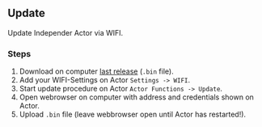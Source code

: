 ## Update

Update Independer Actor via WIFI.

### Steps

1. Download on computer [last release](https://github.com/maxbundscherer/independer-loras/releases/) (``.bin`` file).
2. Add your WIFI-Settings on Actor ``Settings -> WIFI``.
3. Start update procedure on Actor ``Actor Functions -> Update``.
4. Open webrowser on computer with address and credentials shown on Actor.
5. Upload ``.bin`` file (leave webbrowser open until Actor has restarted!).
